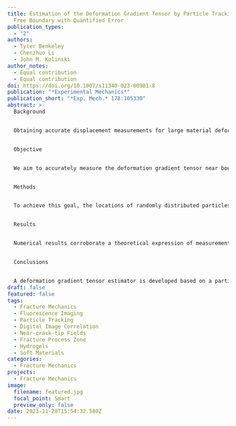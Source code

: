 ```yaml
---
title: Estimation of the Deformation Gradient Tensor by Particle Tracking Near a
  Free Boundary with Quantified Error
publication_types:
  - "2"
authors:
  - Tyler Benkeley
  - Chenzhuo Li
  - John M. Kolinski
author_notes:
  - Equal contribution
  - Equal contribution
doi: https://doi.org/10.1007/s11340-023-00981-8
publication: "*Experimental Mechanics*"
publication_short: "*Exp. Mech.* 178:105330"
abstract: >-
  Background


  Obtaining accurate displacement measurements for large material deformation and/or rotation presents a distinct challenge to digital image correlation (DIC) due to cumulative and decorrelation errors, particularly near material boundaries.


  Objective


  We aim to accurately measure the deformation gradient tensor near boundary discontinuities in situations of large deformation and large deformation gradients.


  Methods


  To achieve this goal, the locations of randomly distributed particles are tracked using an open-source particle-tracking software, Trackpy. A least-squares estimate of the deformation gradient tensor field uses nearest-neighbor material vectors and a first-order Finite Difference (FD) approximation, circumventing common errors in other methods. The error caused by FD approximation and that incurred by measurement are derived and tested with exhaustive numerical simulations. Furthermore, a uniaxial tensile test and mode-I fracture experiment are conducted with particle-embedded hydrogels to validate the method.


  Results


  Numerical results corroborate a theoretical expression of measurement error. They show that the FD error increases while the measurement error decreases for a growing estimating radius. Moreover, measurement error is linearly correlated to displacement noise. A benchmark uniaxial tensile test validates the accuracy of the proposed estimator, and the near-crack-tip measurements in a tensile fracture experiment demonstrate the estimator’s capabilities near a free surface, when a material undergoes large deformation and rotation. The results of the displacement and strain data are benchmarked against kinematic data obtained using an open-source DIC software, Ncorr. Computation time for both methods is compared.


  Conclusions


  A deformation gradient tensor estimator is developed based on a particle tracking technique and a least squares routine. Theoretical error bounds on the estimator are verified by numerical simulations, and the method’s capability is confirmed by physical experiments in evaluating large deformation and rotation near a free boundary. The proposed estimator is expected to open a door towards future material tests and experimental mechanics studies, especially in large deformation and large rotation scenarios.
draft: false
featured: false
tags:
  - Fracture Mechanics
  - Fluorescence Imaging
  - Particle Tracking
  - Digital Image Correlation
  - Near-crack-tip Fields
  - Fracture Process Zone
  - Hydrogels
  - Soft Materials
categories:
  - Fracture Mechanics
projects:
  - Fracture Mechanics
image:
  filename: featured.jpg
  focal_point: Smart
  preview_only: false
date: 2023-11-28T15:54:32.580Z
---
```

